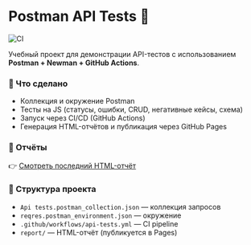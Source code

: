 # Postman API Tests 🚀

![CI](https://github.com/niiksolo/postman-api-tests/actions/workflows/api-tests.yml/badge.svg)

Учебный проект для демонстрации API-тестов с использованием **Postman + Newman + GitHub Actions**.

### 🔑 Что сделано
- Коллекция и окружение Postman  
- Тесты на JS (статусы, ошибки, CRUD, негативные кейсы, схема)  
- Запуск через CI/CD (GitHub Actions)  
- Генерация HTML-отчётов и публикация через GitHub Pages  

### 🔗 Отчёты
👉 [Смотреть последний HTML-отчёт](https://niiksolo.github.io/postman-api-tests/)

### 📂 Структура проекта
- `Api tests.postman_collection.json` — коллекция запросов  
- `reqres.postman_environment.json` — окружение  
- `.github/workflows/api-tests.yml` — CI pipeline  
- `report/` — HTML-отчёт (публикуется в Pages)